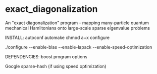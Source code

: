 # exact_diagonalization
An "exact diagonalization" program - mapping many-particle quantum mechanical Hamiltonians onto large-scale sparse eigenvalue problems

INSTALL:
autoconf
automake
chmod a+x configure

./configure --enable-blas --enable-lapack --enable-speed-optimization

DEPENDENCIES: boost program options

Google sparse-hash (if using speed optimization)
